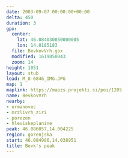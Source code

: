 ```yaml
---
date: 2003-09-07 00:00:00+00:00
delta: 450
duration: 3
gpx:
  center:
    lat: 46.084030850000005
    lon: 14.0185183
  file: BevkovVrh.gpx
  modified: 1619850043
  zoom: 14
height: 1051
layout: stub
lead: M_8-6846_IMG.JPG
map: 1
maplink: https://mapzs.projekti.si/poi/1205
name: BevkovVrh
nearby:
- ermanovec
- mrzlivrh_ziri
- porezen
- hleviskeplanine
peak: 46.086057,14.004225
region: gorenjska
start: 46.084986,14.038951
title: Bevk's peak
---
```

